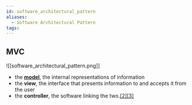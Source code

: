 ```yaml
---
id: software_architectural_pattern
aliases:
  - Software Architectural Pattern
tags:
---
```


## MVC
![[software_architectural_pattern.png]]
- the **[model](https://en.wikipedia.org/wiki/Model "Model")**, the internal representations of information
- the **view**, the interface that presents information to and accepts it from the user
- the **controller**, the software linking the two.[[2]](https://en.wikipedia.org/wiki/Model%E2%80%93view%E2%80%93controller#cite_note-Reenskaug_and_Coplien,_Artima,_2009-2)[[3]](https://en.wikipedia.org/wiki/Model%E2%80%93view%E2%80%93controller#cite_note-3)